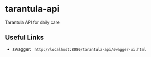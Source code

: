 # tarantula-api
Tarantula API for daily care

## Useful Links
- swagger: <code> http://localhost:8080/tarantula-api/swagger-ui.html </code>